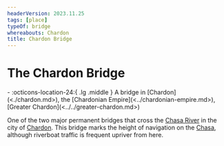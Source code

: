 ```yaml
---
headerVersion: 2023.11.25
tags: [place]
typeOf: bridge
whereabouts: Chardon
title: Chardon Bridge
---
```

# The Chardon Bridge
<div class="grid cards ext-narrow-margin ext-one-column" markdown>
-    :octicons-location-24:{ .lg .middle } A bridge in [Chardon](<./chardon.md>), the [Chardonian Empire](<../chardonian-empire.md>), [Greater Chardon](<../../greater-chardon.md>)  
</div>


One of the two major permanent bridges that cross the [Chasa River](<../../../major-rivers/chasa-nahadi-watershed/chasa.md>) in the city of [Chardon](<./chardon.md>). This bridge marks the height of navigation on the [Chasa](<../../../major-rivers/chasa-nahadi-watershed/chasa.md>), although riverboat traffic is frequent upriver from here. 